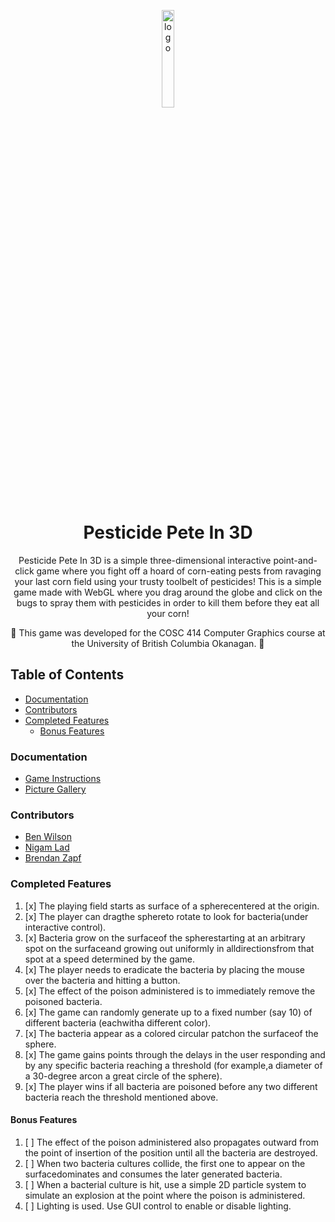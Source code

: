 <p align="center">
  <img src="https://i.imgur.com/bkdCa4S.jpeg" alt="logo" width="20%"/>
</p>
<h1 align="center">
  Pesticide Pete In 3D
</h1>
<p align="center">
  
</p>

<p align="center">
 Pesticide Pete In 3D is a simple three-dimensional interactive point-and-click game where you fight off a hoard of corn-eating pests from ravaging your last corn field using your trusty toolbelt of pesticides! This is a simple game made with WebGL where you drag around the globe and click on the bugs to spray them with pesticides in order to kill them before they eat all your corn!
</p> 

<p align="center">
  🚧
 This game was developed for the COSC 414 Computer Graphics course at the University of British Columbia Okanagan.
  🚧
</p>


## Table of Contents

- [Documentation](#documentation)
- [Contributors](#contributors)
- [Completed Features](#completed-features)
  - [Bonus Features](#bonus-features)

### Documentation
 - [Game Instructions](Documentation/COSC%20414%203D%20Game%20Instructions.pdf)
 - [Picture Gallery](Documentation/COSC%20414%203D%20Picture%20Gallery.pdf)

### Contributors
 - [Ben Wilson](https://github.com/benmwilson)
 - [Nigam Lad](https://github.com/NigamLad)
 - [Brendan Zapf](https://github.com/bigz4)
 
### Completed Features
 
1. [x] The playing field starts as surface of a spherecentered at the origin.
2. [x] The player can dragthe sphereto rotate to look for bacteria(under interactive control).
3. [x] Bacteria grow on the surfaceof the spherestarting at an arbitrary spot on the surfaceand growing out uniformly in alldirectionsfrom that spot at a speed determined by the game.
4. [x] The player needs to eradicate the bacteria by placing the mouse over the bacteria and hitting a button.
5. [x] The effect of the poison administered is to immediately remove the poisoned bacteria.
6. [x] The game can randomly generate up to a fixed number (say 10) of different bacteria (eachwitha different color).
7. [x] The bacteria appear as a colored circular patchon the surfaceof the sphere.
8. [x] The game gains points through the delays in the user responding and by any specific bacteria reaching a threshold (for example,a diameter of a 30-degree arcon a great circle of the sphere).
9. [x] The player wins if all bacteria are poisoned before any two different bacteria reach the threshold mentioned above.
 
#### Bonus Features
 
1. [ ] The effect of the poison administered also propagates outward from the point of insertion of the position until all the bacteria are destroyed.
2. [ ] When two bacteria cultures collide, the first one to appear on the surfacedominates and consumes the later generated bacteria.
3. [ ] When a bacterial culture is hit, use a simple 2D particle system to simulate an explosion at the point where the poison is administered.
4. [ ] Lighting is used. Use GUI control to enable or disable lighting.
